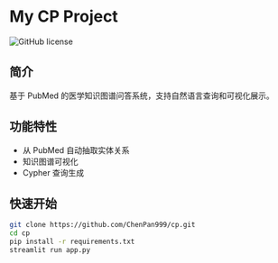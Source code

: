 # My CP Project  
![GitHub license](https://img.shields.io/badge/license-MIT-blue.svg)  

## 简介  
基于 PubMed 的医学知识图谱问答系统，支持自然语言查询和可视化展示。  

## 功能特性  
- 从 PubMed 自动抽取实体关系  
- 知识图谱可视化  
- Cypher 查询生成  

## 快速开始  
```bash
git clone https://github.com/ChenPan999/cp.git
cd cp
pip install -r requirements.txt
streamlit run app.py
